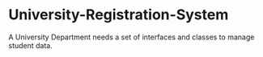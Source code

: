 # University-Registration-System
A University Department needs a set of interfaces and classes to manage student data.
